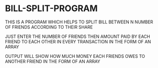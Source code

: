 # BILL-SPLIT-PROGRAM
THIS IS A PROGRAM WHICH HELPS TO SPLIT BILL BETWEEN N NUMBER OF FRIENDS ACCORDING TO THEIR SHARE 

JUST ENTER THE NUMBER OF FRIENDS
THEN AMOUNT PAID BY EACH FRIEND TO EACH OTHER IN EVERY TRANSACTION IN THE FORM OF AN ARRAY

OUTPUT WILL SHOW HOW MUCH MONEY EACH FRIENDS OWES TO ANOTHER FRIEND IN THE FORM OF AN ARRAY
